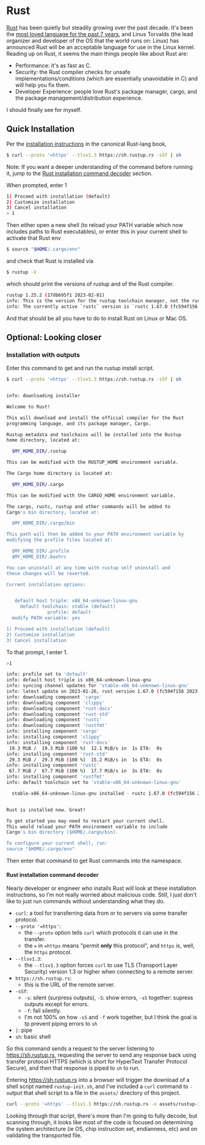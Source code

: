 # Rust

[Rust](https://github.com/rust-lang/rust) has been quietly but steadily growing over the past decade. It's been the [most loved language for the past 7 years](https://survey.stackoverflow.co/2022/#section-most-loved-dreaded-and-wanted-programming-scripting-and-markup-languages), and Linus Torvalds (the lead organizer and developer of the OS that the world runs on: Linux) has announced Rust will be an acceptable language for use in the Linux kernel. Reading up on Rust, it seems the main things people like about Rust are:
* Performance: it's as fast as C.
* Security: the Rust compiler checks for unsafe implementations/conditions (which are essentially unavoidable in C) and will help you fix them. 
* Developer Experience: people love Rust's package manager, cargo, and the package management/distribution experience.

 I should finally see for myself.

## Quick Installation

Per the [installation instructions](https://doc.rust-lang.org/book/ch01-01-installation.html) in the canonical Rust-lang book,

```bash
$ curl --proto '=https' --tlsv1.3 https://sh.rustup.rs -sSf | sh
```

Note: If you want a deeper understanding of the command before running it, jump to the [Rust installation command decoder](rust-installation-command-decoder) section.

When prompted, enter 1

```bash
1) Proceed with installation (default)
2) Customize installation
3) Cancel installation
> 1
```

Then either open a new shell (to reload your PATH variable which now includes paths to Rust executables), or enter this in your current shell to activate that Rust env

```bash
$ source "$HOME/.cargo/env"
```

and check that Rust is installed via

```bash
$ rustup -V
```

which should print the versions of rustup and of the Rust compiler.

```bash
rustup 1.25.2 (17db695f1 2023-02-01)
info: This is the version for the rustup toolchain manager, not the rustc compiler.
info: The currently active `rustc` version is `rustc 1.67.0 (fc594f156 2023-01-24)`
```

And that should be all you have to do to install Rust on Linux or Mac OS.



## Optional: Looking closer 

### Installation with outputs

Enter this command to get and run the rustup install script.

```bash
$ curl --proto '=https' --tlsv1.3 https://sh.rustup.rs -sSf | sh
```



```bash

info: downloading installer

Welcome to Rust!

This will download and install the official compiler for the Rust
programming language, and its package manager, Cargo.

Rustup metadata and toolchains will be installed into the Rustup
home directory, located at:

  $MY_HOME_DIR/.rustup

This can be modified with the RUSTUP_HOME environment variable.

The Cargo home directory is located at:

  $MY_HOME_DIR/.cargo

This can be modified with the CARGO_HOME environment variable.

The cargo, rustc, rustup and other commands will be added to
Cargo's bin directory, located at:

  $MY_HOME_DIR/.cargo/bin

This path will then be added to your PATH environment variable by
modifying the profile files located at:

  $MY_HOME_DIR/.profile
  $MY_HOME_DIR/.bashrc

You can uninstall at any time with rustup self uninstall and
these changes will be reverted.

Current installation options:


   default host triple: x86_64-unknown-linux-gnu
     default toolchain: stable (default)
               profile: default
  modify PATH variable: yes

1) Proceed with installation (default)
2) Customize installation
3) Cancel installation
```

To that prompt, I enter 1.

```bash
>1

info: profile set to 'default'
info: default host triple is x86_64-unknown-linux-gnu
info: syncing channel updates for 'stable-x86_64-unknown-linux-gnu'
info: latest update on 2023-01-26, rust version 1.67.0 (fc594f156 2023-01-24)
info: downloading component 'cargo'
info: downloading component 'clippy'
info: downloading component 'rust-docs'
info: downloading component 'rust-std'
info: downloading component 'rustc'
info: downloading component 'rustfmt'
info: installing component 'cargo'
info: installing component 'clippy'
info: installing component 'rust-docs'
 19.3 MiB /  19.3 MiB (100 %)  12.1 MiB/s in  1s ETA:  0s
info: installing component 'rust-std'
 29.3 MiB /  29.3 MiB (100 %)  15.2 MiB/s in  1s ETA:  0s
info: installing component 'rustc'
 67.7 MiB /  67.7 MiB (100 %)  17.7 MiB/s in  3s ETA:  0s
info: installing component 'rustfmt'
info: default toolchain set to 'stable-x86_64-unknown-linux-gnu'

  stable-x86_64-unknown-linux-gnu installed - rustc 1.67.0 (fc594f156 2023-01-24)


Rust is installed now. Great!

To get started you may need to restart your current shell.
This would reload your PATH environment variable to include
Cargo's bin directory ($HOME/.cargo/bin).

To configure your current shell, run:
source "$HOME/.cargo/env"
```

Then enter that command to get Rust commands into the namespace.


#### Rust installation command decoder
Nearly developer or engineer who installs Rust will look at these installation instructions, so I'm not really worried about malicious code. Still, I just don't like to just run commands without understanding what they do.

* `curl`: a tool for transferring data from or to servers via some transfer protocol.
* `--proto '=https'`:
    * the `--proto` option tells `curl` which protocols it can use in the transfer. 
    * the `=` in `=https` means "permit **only** this protocol", and `https` is, well, the `https` protocol.
* `--tlsv1.3`:
    * the `--tlsv1.3` option forces `curl` to use TLS (Transport Layer Security) version 1.3 or higher when connecting to a remote server.
* `https://sh.rustup.rs`:
    * this is the URL of the remote server.
* `-sSf`:
    * `-s`: silent (surpress outputs), `-S`: show errors, `-sS` together: supress outputs except for errors.
    * `-f`: fail silently.
    * I'm not 100% on how `-sS` and `-f` work together, but I think the goal is tp prevent piping errors to `sh`
* `|`: pipe
* `sh`: basic shell

So this command sends a request to the server listening to https://sh.rustup.rs, requesting the server to send any response back using transfer protocol HTTPS (which is short for HyperText Transfer Protocol Secure), and then that response is piped to `sh` to run.

Entering https://sh.rustup.rs into a browser will trigger the download of a shell script named `rustup-init.sh`, and I've included a `curl` command to `-o`utput that shell script to a file in the `assets/` directory of this project.

```bash
curl --proto '=https' --tlsv1.3 https://sh.rustup.rs -o assets/rustup-init.sh
```

Looking through that script, there's more than I'm going to fully decode, but scanning through, it looks like most of the code is focused on determining the system architecture (ie OS, chip instruction set, endianness, etc) and on validating the transported file.